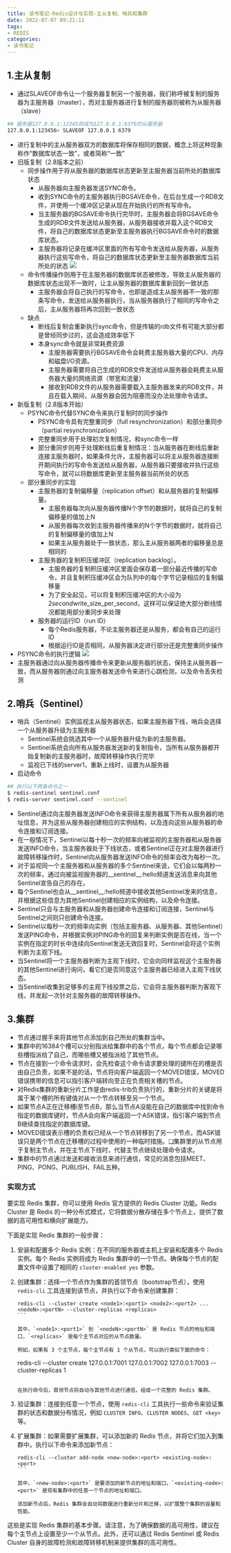 ```yaml
---
title: 读书笔记-Redis设计与实现-主从复制，哨兵和集群
date: 2022-07-07 09:21:11
tags:
- REDIS
categories: 
- 读书笔记
---
```


## 1.主从复制

- 通过SLAVEOF命令让一个服务器复制另一个服务器，我们称呼被复制的服务器为主服务器（master），而对主服务器进行复制的服务器则被称为从服务器（slave）

``` zsh
## 服务器127.0.0.1:12345将成为127.0.0.1:6379的从服务器
127.0.0.1:123456> SLAVEOF 127.0.0.1 6379
```
- 进行复制中的主从服务器双方的数据库将保存相同的数据，概念上将这种现象称作“数据库状态一致”，或者简称“一致”
- 旧版复制（2.8版本之前）
	+ 同步操作用于将从服务器的数据库状态更新至主服务器当前所处的数据库状态
		* 从服务器向主服务器发送SYNC命令。
		* 收到SYNC命令的主服务器执行BGSAVE命令，在后台生成一个RDB文件，并使用一个缓冲区记录从现在开始执行的所有写命令。
		* 当主服务器的BGSAVE命令执行完毕时，主服务器会将BGSAVE命令生成的RDB文件发送给从服务器，从服务器接收并载入这个RDB文件，将自己的数据库状态更新至主服务器执行BGSAVE命令时的数据库状态。
		* 主服务器将记录在缓冲区里面的所有写命令发送给从服务器，从服务器执行这些写命令，将自己的数据库状态更新至主服务器数据库当前所处的状态
		![](redis-replicate1.png)
	+ 命令传播操作则用于在主服务器的数据库状态被修改，导致主从服务器的数据库状态出现不一致时，让主从服务器的数据库重新回到一致状态
		* 主服务器会将自己执行的写命令，也即是造成主从服务器不一致的那条写命令，发送给从服务器执行，当从服务器执行了相同的写命令之后，主从服务器将再次回到一致状态
	+ 缺点
		* 断线后复制会重新执行sync命令，但是传输的rdb文件有可能大部分都是曾经同步过的，这会造成效率低下
		* 本身sync命令就是非常耗费资源
			- 主服务器需要执行BGSAVE命令会耗费主服务器大量的CPU、内存和磁盘I/O资源。
			- 主服务器需要将自己生成的RDB文件发送给从服务器会耗费主从服务器大量的网络资源（带宽和流量）
			- 接收到RDB文件的从服务器需要载入主服务器发来的RDB文件，并且在载入期间，从服务器会因为阻塞而没办法处理命令请求。
- 新版复制（2.8版本开始）
	+ PSYNC命令代替SYNC命令来执行复制时的同步操作
		* PSYNC命令具有完整重同步（full resynchronization）和部分重同步（partial resynchronization）
		* 完整重同步用于处理初次复制情况，和sync命令一样
		* 部分重同步则用于处理断线后重复制情况：当从服务器在断线后重新连接主服务器时，如果条件允许，主服务器可以将主从服务器连接断开期间执行的写命令发送给从服务器，从服务器只要接收并执行这些写命令，就可以将数据库更新至主服务器当前所处的状态
	+ 部分重同步的实现
		* 主服务器的复制偏移量（replication offset）和从服务器的复制偏移量。
			- 主服务器每次向从服务器传播N个字节的数据时，就将自己的复制偏移量的值加上N
			- 从服务器每次收到主服务器传播来的N个字节的数据时，就将自己的复制偏移量的值加上N
			- 如果主从服务器处于一致状态，那么主从服务器两者的偏移量总是相同的
		* 主服务器的复制积压缓冲区（replication backlog）。
			- 主服务器的复制积压缓冲区里面会保存着一部分最近传播的写命令，并且复制积压缓冲区会为队列中的每个字节记录相应的复制偏移量
			- 为了安全起见，可以将复制积压缓冲区的大小设为2*second*write_size_per_second，这样可以保证绝大部分断线情况都能用部分重同步来处理
		* 服务器的运行ID（run ID）
			- 每个Redis服务器，不论主服务器还是从服务，都会有自己的运行ID
			- 根据运行ID是否相同，从服务器决定进行部分还是完整重同步操作
- PSYNC命令的执行逻辑
	![](redis-sync1.png)
- 主服务器通过向从服务器传播命令来更新从服务器的状态，保持主从服务器一致，而从服务器则通过向主服务器发送命令来进行心跳检测，以及命令丢失检测


## 2.哨兵（Sentinel）

- 哨兵（Sentinel）实例监视主从服务器状态，如果主服务器下线，哨兵会选择一个从服务器升级为主服务器
	+ Sentinel系统会挑选其中一个从服务器升级为新的主服务器。
	+ Sentinel系统会向所有从服务器发送新的复制指令，当所有从服务器都开始复制新的主服务器时，故障转移操作执行完毕
	+ 监视已下线的server1，重新上线时，设置为从服务器
- 启动命令
```zsh
## 执行以下两条命令之一
$ redis-sentinel sentinel.conf
$ redis-server sentinel.conf --sentinel
```
- Sentinel通过向主服务器发送INFO命令来获得主服务器属下所有从服务器的地址信息，并为这些从服务器创建相应的实例结构，以及连向这些从服务器的命令连接和订阅连接。
- 在一般情况下，Sentinel以每十秒一次的频率向被监视的主服务器和从服务器发送INFO命令，当主服务器处于下线状态，或者Sentinel正在对主服务器进行故障转移操作时，Sentinel向从服务器发送INFO命令的频率会改为每秒一次。
- 对于监视同一个主服务器和从服务器的多个Sentinel来说，它们会以每两秒一次的频率，通过向被监视服务器的__sentinel__:hello频道发送消息来向其他Sentinel宣告自己的存在。
- 每个Sentinel也会从__sentinel__:hello频道中接收其他Sentinel发来的信息，并根据这些信息为其他Sentinel创建相应的实例结构，以及命令连接。
- Sentinel只会与主服务器和从服务器创建命令连接和订阅连接，Sentinel与Sentinel之间则只创建命令连接。
- Sentinel以每秒一次的频率向实例（包括主服务器、从服务器、其他Sentinel）发送PING命令，并根据实例对PING命令的回复来判断实例是否在线，当一个实例在指定的时长中连续向Sentinel发送无效回复时，Sentinel会将这个实例判断为主观下线。
- 当Sentinel将一个主服务器判断为主观下线时，它会向同样监视这个主服务器的其他Sentinel进行询问，看它们是否同意这个主服务器已经进入主观下线状态。
- 当Sentinel收集到足够多的主观下线投票之后，它会将主服务器判断为客观下线，并发起一次针对主服务器的故障转移操作。

## 3.集群

- 节点通过握手来将其他节点添加到自己所处的集群当中。
- 集群中的16384个槽可以分别指派给集群中的各个节点，每个节点都会记录哪些槽指派给了自己，而哪些槽又被指派给了其他节点。
- 节点在接到一个命令请求时，会先检查这个命令请求要处理的键所在的槽是否由自己负责，如果不是的话，节点将向客户端返回一个MOVED错误，MOVED错误携带的信息可以指引客户端转向至正在负责相关槽的节点。
- 对Redis集群的重新分片工作是由redis-trib负责执行的，重新分片的关键是将属于某个槽的所有键值对从一个节点转移至另一个节点。
- 如果节点A正在迁移槽i至节点B，那么当节点A没能在自己的数据库中找到命令指定的数据库键时，节点A会向客户端返回一个ASK错误，指引客户端到节点B继续查找指定的数据库键。
- MOVED错误表示槽的负责权已经从一个节点转移到了另一个节点，而ASK错误只是两个节点在迁移槽的过程中使用的一种临时措施。❑集群里的从节点用于复制主节点，并在主节点下线时，代替主节点继续处理命令请求。
- 集群中的节点通过发送和接收消息来进行通信，常见的消息包括MEET、PING、PONG、PUBLISH、FAIL五种。

### 实现方式
要实现 Redis 集群，你可以使用 Redis 官方提供的 Redis Cluster 功能。Redis Cluster 是 Redis 的一种分布式模式，它将数据分散存储在多个节点上，提供了数据的高可用性和横向扩展能力。

下面是实现 Redis 集群的一般步骤：

1. 安装和配置多个 Redis 实例：在不同的服务器或主机上安装和配置多个 Redis 实例。每个 Redis 实例将成为 Redis 集群中的一个节点。确保每个节点的配置文件中设置了相同的 `cluster-enabled yes` 参数。

2. 创建集群：选择一个节点作为集群的首领节点（bootstrap节点），使用 `redis-cli` 工具连接到该节点，并执行以下命令来创建集群：

   ````
   redis-cli --cluster create <node1>:<port1> <node2>:<port2> ... <nodeN>:<portN> --cluster-replicas <replicas>
   ```

   其中，`<node1>:<port1>` 到 `<nodeN>:<portN>` 是 Redis 节点的地址和端口，`<replicas>` 是每个主节点对应的从节点数量。

   例如，如果有 3 个主节点，每个主节点有 1 个从节点，可以执行类似下面的命令：

   ````
   redis-cli --cluster create 127.0.0.1:7001 127.0.0.1:7002 127.0.0.1:7003 --cluster-replicas 1
   ```

   在执行命令后，首领节点将自动与其他节点进行通信，组成一个完整的 Redis 集群。

3. 验证集群：连接到任意一个节点，使用 `redis-cli` 工具执行一些命令来验证集群的状态和数据分布情况，例如 `CLUSTER INFO`、`CLUSTER NODES`、`GET <key>` 等。

4. 扩展集群：如果需要扩展集群，可以添加新的 Redis 节点，并将它们加入到集群中。执行以下命令来添加新节点：

   ````
   redis-cli --cluster add-node <new-node>:<port> <existing-node>:<port>
   ```

   其中，`<new-node>:<port>` 是要添加的新节点的地址和端口，`<existing-node>:<port>` 是现有集群中的任意一个节点的地址和端口。

   添加新节点后，Redis 集群会自动将数据进行重新分片和迁移，以扩展整个集群的容量和性能。

这些是实现 Redis 集群的基本步骤。请注意，为了确保数据的高可用性，建议在每个主节点上设置至少一个从节点。此外，还可以通过 Redis Sentinel 或 Redis Cluster 自身的故障检测和故障转移机制来提供集群的高可用性。





